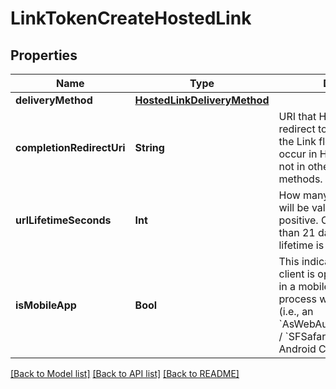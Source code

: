 # LinkTokenCreateHostedLink

## Properties
Name | Type | Description | Notes
------------ | ------------- | ------------- | -------------
**deliveryMethod** | [**HostedLinkDeliveryMethod**](HostedLinkDeliveryMethod.md) |  | [optional] 
**completionRedirectUri** | **String** | URI that Hosted Link will redirect to upon completion of the Link flow. This will only occur in Hosted Link sessions, not in other implementation methods.  | [optional] 
**urlLifetimeSeconds** | **Int** | How many seconds the link will be valid for. Must be positive. Cannot be longer than 21 days. The default lifetime is 4 hours.  | [optional] 
**isMobileApp** | **Bool** | This indicates whether the client is opening hosted Link in a mobile app in an out of process web view (OOPWV) (i.e., an &#x60;AsWebAuthenticationSession&#x60; / &#x60;SFSafariViewController&#x60; or Android Custom Tab).  | [optional] [default to false]

[[Back to Model list]](../README.md#documentation-for-models) [[Back to API list]](../README.md#documentation-for-api-endpoints) [[Back to README]](../README.md)


